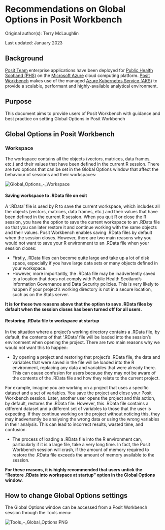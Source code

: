 # Recommendations on Global Options in Posit Workbench

Original author(s): Terry McLaughlin

Last updated: January 2023

## Background

[Posit Team](https://posit.co/products/enterprise/team/) enterprise applications have been deployed for [Public Health Scotland (PHS)](https://publichealthscotland.scot/) on the [Microsoft Azure](https://azure.microsoft.com/en-gb/) cloud computing platform. [Posit Workbench](https://posit.co/products/enterprise/workbench/) makes use of the managed [Azure Kubernetes Service (AKS)](https://azure.microsoft.com/en-us/products/kubernetes-service/#overview) to provide a scalable, performant and highly-available analytical environment.

## Purpose

This document aims to provide users of Posit Workbench with guidance and best practice on setting Global Options in Posit Workbench

## Global Options in Posit Workbench

### Workspace

The workspace contains all the objects (vectors, matrices, data frames, etc.) and their values that have been defined in the current R session.  There are two options that can be set in the Global Options window that affect the behaviour of sessions and their workspaces:

![Global_Options_-_Workspace](https://user-images.githubusercontent.com/45657289/212689097-9c1d3aed-0373-4d9f-9095-884d1651e0fc.png)

#### Saving workspace to .RData file on exit

A ‘.RData’ file is used by R to save the current workspace, which includes all the objects (vectors, matrices, data frames, etc.) and their values that have been defined in the current R session. When you quit R or close the R session, you have the option to save the current workspace to an .RData file so that you can later restore it and continue working with the same objects and their values.  Posit Workbench enables saving .RData files by default when the session closes.
However, there are two main reasons why you would not want to save your R environment to an .RData file when your session closes:

* Firstly, .RData files can become quite large and take up a lot of disk space, especially if you have large data sets or many objects defined in your workspace.
* However, more importantly, the .RData file may be inadvertently saved to a location that does not comply with Public Health Scotland’s Information Governance and Data Security policies.  This is very likely to happen if your project’s working directory is not in a secure location, such as on the Stats server.

**It is for these two reasons above that the option to save .RData files by default when the session closes has been turned off for all users.**

#### Restoring .RData file to workspace at startup

In the situation where a project’s working directory contains a .RData file, by default, the contents of that ‘.RData’ file will be loaded into the session’s environment when opening the project.  There are two main reasons why we would not want this to happen:

* By opening a project and restoring that project’s .RData file, the data and variables that were saved in the file will be loaded into the R environment, replacing any data and variables that were already there. This can cause confusion for users because they may not be aware of the contents of the .RData file and how they relate to the current project.

For example, imagine you are working on a project that uses a specific dataset and a set of variables. You save the project and close your Posit Workbench session. Later, another user opens the project and this action, by default, restores the .RData file. However, this .RData file contains a different dataset and a different set of variables to those that the user is expecting. If they continue working on the project without noticing this, they may inadvertently be analysing the wrong data or using the wrong variables in their analysis. This can lead to incorrect results, wasted time, and confusion.

* The process of loading a .RData file into the R environment can, particularly if it is a large file, take a very long time.  In fact, the Posit Workbench session will crash, if the amount of memory required to restore the .RData file exceeds the amount of memory available to the session.

**For these reasons, it is highly recommended that users untick the “Restore .RData into workspace at startup” option in the Global Options window.**

## How to change Global Options settings

The Global Options window can be accessed from a Posit Workbench session through the Tools menu:

![Tools_-_Global_Options PNG](https://user-images.githubusercontent.com/45657289/212679908-5cb53c40-de93-4010-8fae-6420d6bc4a64.png)




